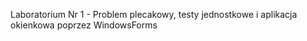 Laboratorium Nr 1 - Problem plecakowy, testy jednostkowe i aplikacja okienkowa poprzez WindowsForms

